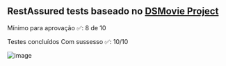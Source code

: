 ## RestAssured tests baseado no [DSMovie Project](https://github.com/truelanz/Desafio-DSMovie-Test-Jacoco)

Mínimo para aprovação ✅: 8 de 10

Testes concluídos Com sussesso ✅: 10/10

![image](https://github.com/user-attachments/assets/f83549a3-f1ae-4412-88de-59137b52ea75)

